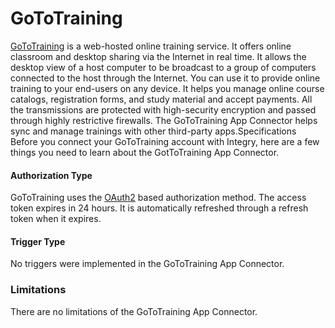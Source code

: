 # GoToTraining

[GoToTraining](https://www.goto.com/training) is a web-hosted online training service. It offers online classroom and desktop sharing via the Internet in real time. It allows the desktop view of a host computer to be broadcast to a group of computers connected to the host through the Internet. You can use it to provide online training to your end-users on any device. It helps you manage online course catalogs, registration forms, and study material and accept payments. All the transmissions are protected with high-security encryption and passed through highly restrictive firewalls. The GoToTraining App Connector helps sync and manage trainings with other third-party apps.Specifications Before you connect your GoToTraining account with Integry, here are a few things you need to learn about the GotToTraining App Connector.&#x20;

#### Authorization Type  <a href="#authorization-type-0-0" id="authorization-type-0-0"></a>

GoToTraining uses the [OAuth2](https://support.integry.io/hc/en-us/articles/11112617800985-Authentication-Types-Supported-in-Integry) based authorization method. The access token expires in 24 hours. It is automatically refreshed through a refresh token when it expires.&#x20;

#### Trigger Type <a href="#trigger-type-0-1" id="trigger-type-0-1"></a>

No triggers were implemented in the GoToTraining App Connector.&#x20;

### Limitations <a href="#limitations-0-2" id="limitations-0-2"></a>

There are no limitations of the GoToTraining App Connector.
